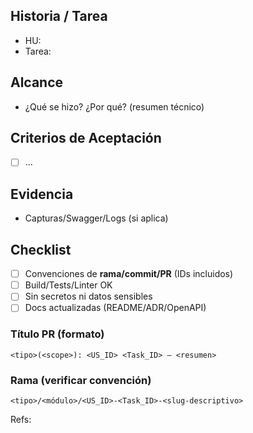 ## Historia / Tarea
- HU:
- Tarea:

## Alcance
- ¿Qué se hizo? ¿Por qué? (resumen técnico)

## Criterios de Aceptación
- [ ] ...

## Evidencia
- Capturas/Swagger/Logs (si aplica)

## Checklist
- [ ] Convenciones de **rama/commit/PR** (IDs incluidos)
- [ ] Build/Tests/Linter OK
- [ ] Sin secretos ni datos sensibles
- [ ] Docs actualizadas (README/ADR/OpenAPI)

### Título PR (formato)
```
<tipo>(<scope>): <US_ID> <Task_ID> — <resumen>
```

### Rama (verificar convención)
```
<tipo>/<módulo>/<US_ID>-<Task_ID>-<slug-descriptivo>
```

Refs:
